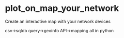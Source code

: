# plot_on_map_your_network
Create an interactive map with your network devices 

csv->sqldb query->geoinfo API->mapping all in python
